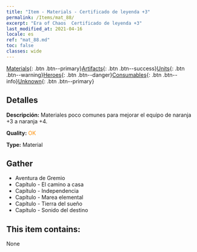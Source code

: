```yaml
---
title: "Item - Materials - Certificado de leyenda +3"
permalink: /Items/mat_88/
excerpt: "Era of Chaos  Certificado de leyenda +3"
last_modified_at: 2021-04-16
locale: es
ref: "mat_88.md"
toc: false
classes: wide
---
```

 [Materials](/es/Items/){: .btn .btn--primary}[Artifacts](/es/Items/Artifacts/){: .btn .btn--success}[Units](/es/Items/Units/){: .btn .btn--warning}[Heroes](/es/Items/Heroes/){: .btn .btn--danger}[Consumables](/es/Items/Consumables/){: .btn .btn--info}[Unknown](/es/Items/Unknown/){: .btn .btn--primary}

## Detalles
 **Descripción:** Materiales poco comunes para mejorar el equipo de naranja +3 a naranja +4.

 **Quality:** <span style="color: #FF8C00">OK</span>

 **Type:** Material

## Gather

*    Aventura de Gremio 
*    Capítulo - El camino a casa 
*    Capítulo - Independencia 
*    Capítulo - Marea elemental 
*    Capítulo - Tierra del sueño 
*    Capítulo - Sonido del destino 

## This item contains:

  None

